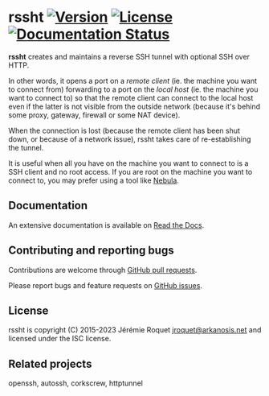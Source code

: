 # rssht [![Version](https://img.shields.io/badge/version-v0.3.0-orange.svg)](https://semver.org/spec/v2.0.0.html) [![License](http://img.shields.io/badge/license-ISC-blue.svg)](/LICENSE) [![Documentation Status](https://readthedocs.org/projects/rssht/badge/?version=latest)](http://rssht.readthedocs.org/en/latest/?badge=latest)

**rssht** creates and maintains a reverse SSH tunnel with optional SSH over HTTP.

In other words, it opens a port on a *remote client* (ie. the machine you want to connect from) forwarding to a port on the *local host* (ie. the machine you want to connect to) so that the remote client can connect to the local host even if the latter is not visible from the outside network (because it's behind some proxy, gateway, firewall or some NAT device).

When the connection is lost (because the remote client has been shut down, or because of a network issue), rssht takes care of re-establishing the tunnel.

It is useful when all you have on the machine you want to connect to is a SSH client and no root access. If you are root on the machine you want to connect to, you may prefer using a tool like [Nebula](https://github.com/slackhq/nebula).

## Documentation

An extensive documentation is available on [Read the Docs](http://rssht.readthedocs.io/).

## Contributing and reporting bugs

Contributions are welcome through [GitHub pull requests](https://github.com/Arkanosis/rssht/pulls).

Please report bugs and feature requests on [GitHub issues](https://github.com/Arkanosis/rssht/issues).

## License

rssht is copyright (C) 2015-2023 Jérémie Roquet <jroquet@arkanosis.net> and licensed under the ISC license.

## Related projects

openssh, autossh, corkscrew, httptunnel
